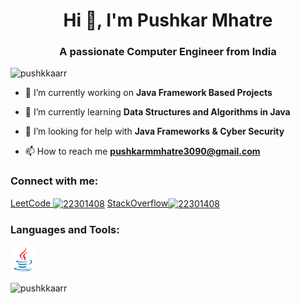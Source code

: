 <h1 align="center">Hi 👋, I'm Pushkar Mhatre</h1>
<h3 align="center">A passionate Computer Engineer from India</h3>

<p align="left"> <img src="https://komarev.com/ghpvc/?username=pushkkaarr&label=Profile%20views&color=0e75b6&style=flat" alt="pushkkaarr" /> </p>

- 🔭 I’m currently working on **Java Framework Based Projects**

- 🌱 I’m currently learning **Data Structures and Algorithms in Java**

- 🤝 I’m looking for help with **Java Frameworks & Cyber Security**

- 📫 How to reach me **pushkarmmhatre3090@gmail.com**

<h3 align="left">Connect with me:</h3>
<p align="left">
<a href="https://leetcode.com/Pushkar_007/" target="blank">LeetCode <img align="center" src="https://www.svgrepo.com/show/306328/leetcode.svg" alt="22301408" height="30" width="40" /></a>
  <a href="https://stackoverflow.com/users/22301408" target="blank">StackOverflow<img align="center" src="https://raw.githubusercontent.com/rahuldkjain/github-profile-readme-generator/master/src/images/icons/Social/stack-overflow.svg" alt="22301408" height="30" width="40" /></a>
</p>
<h3 align="left">Languages and Tools:</h3>
<p align="left">  <a href="https://www.java.com" target="_blank" rel="noreferrer"> <img src="https://raw.githubusercontent.com/devicons/devicon/master/icons/java/java-original.svg" alt="java" width="40" height="40"/> </a> </p>

<p><img align="center" src="https://github-readme-stats.vercel.app/api/top-langs?username=pushkkaarr&show_icons=true&locale=en&layout=compact" alt="pushkkaarr" /></p>
